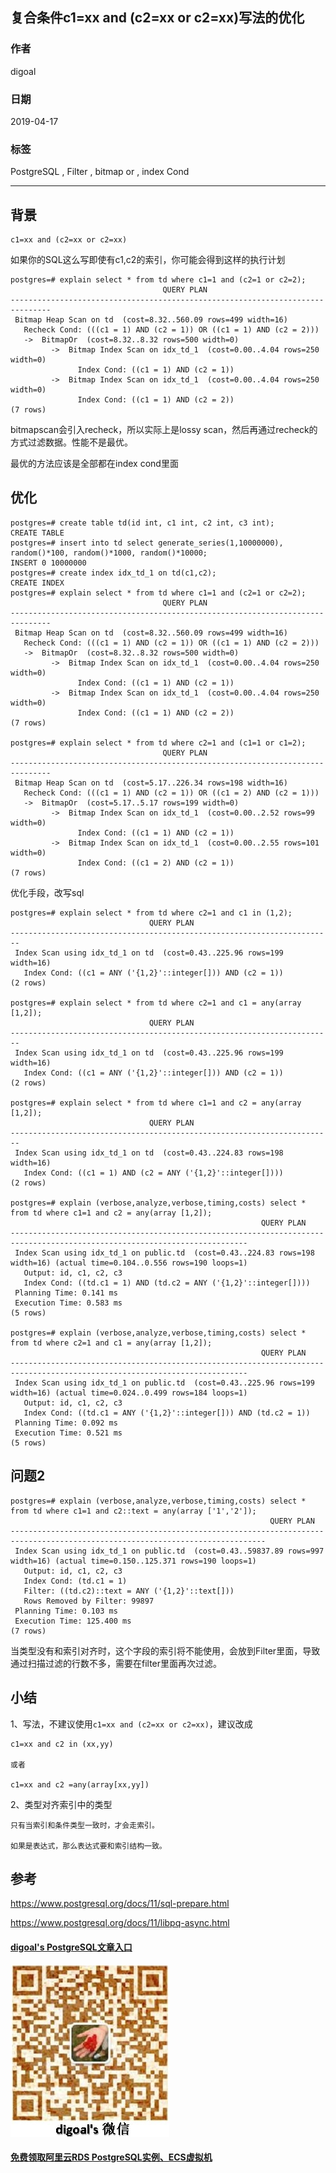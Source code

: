 ## 复合条件c1=xx and (c2=xx or c2=xx)写法的优化  
                                                                                                    
### 作者                                                                                                    
digoal                                                                                                    
                                                                                                    
### 日期                                                                                                    
2019-04-17                                                                                                    
                                                                                                    
### 标签                                                                                                    
PostgreSQL , Filter , bitmap or , index Cond          
                   
----                                                                                              
                                                                                                
## 背景        
```  
c1=xx and (c2=xx or c2=xx)  
```  
  
如果你的SQL这么写即使有c1,c2的索引，你可能会得到这样的执行计划  
  
```  
postgres=# explain select * from td where c1=1 and (c2=1 or c2=2);  
                                  QUERY PLAN                                     
-------------------------------------------------------------------------------  
 Bitmap Heap Scan on td  (cost=8.32..560.09 rows=499 width=16)  
   Recheck Cond: (((c1 = 1) AND (c2 = 1)) OR ((c1 = 1) AND (c2 = 2)))  
   ->  BitmapOr  (cost=8.32..8.32 rows=500 width=0)  
         ->  Bitmap Index Scan on idx_td_1  (cost=0.00..4.04 rows=250 width=0)  
               Index Cond: ((c1 = 1) AND (c2 = 1))  
         ->  Bitmap Index Scan on idx_td_1  (cost=0.00..4.04 rows=250 width=0)  
               Index Cond: ((c1 = 1) AND (c2 = 2))  
(7 rows)  
```  
  
bitmapscan会引入recheck，所以实际上是lossy scan，然后再通过recheck的方式过滤数据。性能不是最优。  
  
最优的方法应该是全部都在index cond里面  
  
  
## 优化  
```  
postgres=# create table td(id int, c1 int, c2 int, c3 int);  
CREATE TABLE  
postgres=# insert into td select generate_series(1,10000000), random()*100, random()*1000, random()*10000;  
INSERT 0 10000000  
postgres=# create index idx_td_1 on td(c1,c2);  
CREATE INDEX  
postgres=# explain select * from td where c1=1 and (c2=1 or c2=2);  
                                  QUERY PLAN                                     
-------------------------------------------------------------------------------  
 Bitmap Heap Scan on td  (cost=8.32..560.09 rows=499 width=16)  
   Recheck Cond: (((c1 = 1) AND (c2 = 1)) OR ((c1 = 1) AND (c2 = 2)))  
   ->  BitmapOr  (cost=8.32..8.32 rows=500 width=0)  
         ->  Bitmap Index Scan on idx_td_1  (cost=0.00..4.04 rows=250 width=0)  
               Index Cond: ((c1 = 1) AND (c2 = 1))  
         ->  Bitmap Index Scan on idx_td_1  (cost=0.00..4.04 rows=250 width=0)  
               Index Cond: ((c1 = 1) AND (c2 = 2))  
(7 rows)  
  
postgres=# explain select * from td where c2=1 and (c1=1 or c1=2);  
                                  QUERY PLAN                                     
-------------------------------------------------------------------------------  
 Bitmap Heap Scan on td  (cost=5.17..226.34 rows=198 width=16)  
   Recheck Cond: (((c1 = 1) AND (c2 = 1)) OR ((c1 = 2) AND (c2 = 1)))  
   ->  BitmapOr  (cost=5.17..5.17 rows=199 width=0)  
         ->  Bitmap Index Scan on idx_td_1  (cost=0.00..2.52 rows=99 width=0)  
               Index Cond: ((c1 = 1) AND (c2 = 1))  
         ->  Bitmap Index Scan on idx_td_1  (cost=0.00..2.55 rows=101 width=0)  
               Index Cond: ((c1 = 2) AND (c2 = 1))  
(7 rows)  
```  
  
优化手段，改写sql  
  
```  
postgres=# explain select * from td where c2=1 and c1 in (1,2);  
                               QUERY PLAN                                 
------------------------------------------------------------------------  
 Index Scan using idx_td_1 on td  (cost=0.43..225.96 rows=199 width=16)  
   Index Cond: ((c1 = ANY ('{1,2}'::integer[])) AND (c2 = 1))  
(2 rows)  
  
postgres=# explain select * from td where c2=1 and c1 = any(array [1,2]);  
                               QUERY PLAN                                 
------------------------------------------------------------------------  
 Index Scan using idx_td_1 on td  (cost=0.43..225.96 rows=199 width=16)  
   Index Cond: ((c1 = ANY ('{1,2}'::integer[])) AND (c2 = 1))  
(2 rows)  
  
postgres=# explain select * from td where c1=1 and c2 = any(array [1,2]);  
                               QUERY PLAN                                 
------------------------------------------------------------------------  
 Index Scan using idx_td_1 on td  (cost=0.43..224.83 rows=198 width=16)  
   Index Cond: ((c1 = 1) AND (c2 = ANY ('{1,2}'::integer[])))  
(2 rows)  
  
postgres=# explain (verbose,analyze,verbose,timing,costs) select * from td where c1=1 and c2 = any(array [1,2]);  
                                                        QUERY PLAN                                                           
---------------------------------------------------------------------------------------------------------------------------  
 Index Scan using idx_td_1 on public.td  (cost=0.43..224.83 rows=198 width=16) (actual time=0.104..0.556 rows=190 loops=1)  
   Output: id, c1, c2, c3  
   Index Cond: ((td.c1 = 1) AND (td.c2 = ANY ('{1,2}'::integer[])))  
 Planning Time: 0.141 ms  
 Execution Time: 0.583 ms  
(5 rows)  
  
postgres=# explain (verbose,analyze,verbose,timing,costs) select * from td where c2=1 and c1 = any(array [1,2]);  
                                                        QUERY PLAN                                                           
---------------------------------------------------------------------------------------------------------------------------  
 Index Scan using idx_td_1 on public.td  (cost=0.43..225.96 rows=199 width=16) (actual time=0.024..0.499 rows=184 loops=1)  
   Output: id, c1, c2, c3  
   Index Cond: ((td.c1 = ANY ('{1,2}'::integer[])) AND (td.c2 = 1))  
 Planning Time: 0.092 ms  
 Execution Time: 0.521 ms  
(5 rows)  
```  
  
## 问题2  
```  
postgres=# explain (verbose,analyze,verbose,timing,costs) select * from td where c1=1 and c2::text = any(array ['1','2']);  
                                                          QUERY PLAN                                                             
-------------------------------------------------------------------------------------------------------------------------------  
 Index Scan using idx_td_1 on public.td  (cost=0.43..59837.89 rows=997 width=16) (actual time=0.150..125.371 rows=190 loops=1)  
   Output: id, c1, c2, c3  
   Index Cond: (td.c1 = 1)  
   Filter: ((td.c2)::text = ANY ('{1,2}'::text[]))  
   Rows Removed by Filter: 99897  
 Planning Time: 0.103 ms  
 Execution Time: 125.400 ms  
(7 rows)  
```  
  
当类型没有和索引对齐时，这个字段的索引将不能使用，会放到Filter里面，导致通过扫描过滤的行数不多，需要在filter里面再次过滤。  
  
## 小结  
1、写法，不建议使用```c1=xx and (c2=xx or c2=xx)```，建议改成  
  
```  
c1=xx and c2 in (xx,yy)  
  
或者  
  
c1=xx and c2 =any(array[xx,yy])  
```  
  
2、类型对齐索引中的类型  
  
```  
只有当索引和条件类型一致时，才会走索引。  
  
如果是表达式，那么表达式要和索引结构一致。  
```  
    
## 参考    
https://www.postgresql.org/docs/11/sql-prepare.html    
    
https://www.postgresql.org/docs/11/libpq-async.html    
    
       
  
  
  
  
  
  
  
  
  
  
  
#### [digoal's PostgreSQL文章入口](https://github.com/digoal/blog/blob/master/README.md "22709685feb7cab07d30f30387f0a9ae")
  
  
![digoal's weixin](../pic/digoal_weixin.jpg "f7ad92eeba24523fd47a6e1a0e691b59")
  
  
  
  
  
  
  
  
#### [免费领取阿里云RDS PostgreSQL实例、ECS虚拟机](https://www.aliyun.com/database/postgresqlactivity "57258f76c37864c6e6d23383d05714ea")
  
